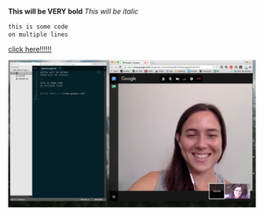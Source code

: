 **This will be VERY bold**
*This will be italic*

```
this is some code
on multiple lines
```

[click here!!!!!!](www.google.com)

![Pairs Coding](https://github.com/nataliecodes/phase-0-gps-1/blob/master/natalie-nicola.png)